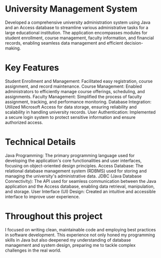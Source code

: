 # University Management System

Developed a comprehensive university administration system using Java and an Access database to streamline various administrative tasks for a large educational institution.
The application encompasses modules for student enrollment, course management, faculty information, and financial records, enabling seamless data management and efficient decision-making.

# Key Features

Student Enrollment and Management: Facilitated easy registration, course assignment, and record maintenance.
Course Management: Enabled administrators to efficiently manage course offerings, scheduling, and assignments.
Faculty Management: Simplified the process of faculty assignment, tracking, and performance monitoring.
Database Integration: Utilized Microsoft Access for data storage, ensuring reliability and scalability in handling university records.
User Authentication: Implemented a secure login system to protect sensitive information and ensure authorized access.

# Technical Details

Java Programming: The primary programming language used for developing the application's core functionalities and user interfaces, focusing on object-oriented design principles.
Access Database: The relational database management system (RDBMS) used for storing and managing the university's administrative data.
JDBC (Java Database Connectivity): The API used for seamless communication between the Java application and the Access database, enabling data retrieval, manipulation, and storage.
User Interface (UI) Design: Created an intuitive and accessible interface to improve user experience.

# Throughout this project

I focused on writing clean, maintainable code and employing best practices in software development. This experience not only honed my programming skills in Java but also deepened my understanding of database management and system design, preparing me to tackle complex challenges in the real world.
